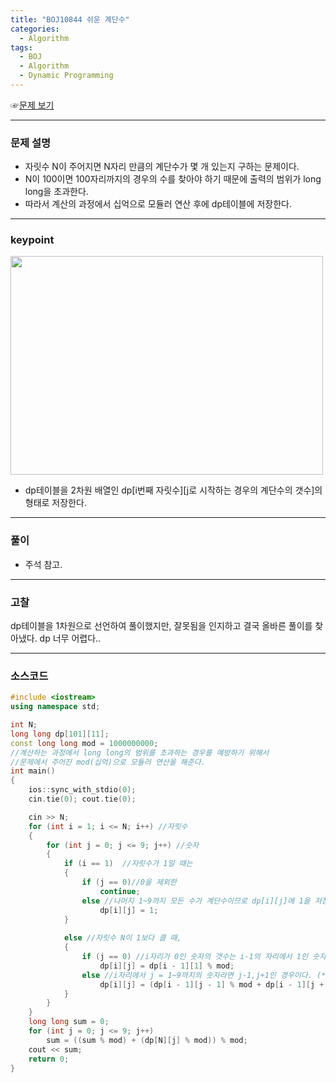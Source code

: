 ```yaml
---
title: "BOJ10844 쉬운 계단수"
categories:
  - Algorithm
tags:
  - BOJ
  - Algorithm
  - Dynamic Programming
---
```


☞[문제 보기](https://www.acmicpc.net/problem/10844) 
 
---

### 문제 설명
- 자릿수 N이 주어지면 N자리 만큼의 계단수가 몇 개 있는지 구하는 문제이다.
- N이 100이면 100자리까지의 경우의 수를 찾아야 하기 때문에 출력의 범위가 long long을 초과한다.
- 따라서 계산의 과정에서 십억으로 모듈러 연산 후에 dp테이블에 저장한다.


---


### keypoint
<img src="C:/Github/Blog/eotkd4791.github.io/assets/img/algorithm/BOJ10844" width="500" height="350"/>

- dp테이블을 2차원 배열인 dp[i번째 자릿수][j로 시작하는 경우의 계단수의 갯수]의 형태로 저장한다.

---

### 풀이
- 주석 참고.

---

### 고찰
dp테이블을 1차원으로 선언하여 풀이했지만, 잘못됨을 인지하고 결국 올바른 풀이를 찾아냈다. dp 너무 어렵다..

---


### 소스코드

```cpp
#include <iostream>
using namespace std;

int N;
long long dp[101][11];
const long long mod = 1000000000;
//계산하는 과정에서 long long의 범위를 초과하는 경우를 예방하기 위해서
//문제에서 주어진 mod(십억)으로 모듈러 연산을 해준다.
int main()
{
	ios::sync_with_stdio(0);
	cin.tie(0); cout.tie(0);

	cin >> N;
	for (int i = 1; i <= N; i++) //자릿수
	{
		for (int j = 0; j <= 9; j++) //숫자
		{
			if (i == 1)  //자릿수가 1일 때는 
			{
				if (j == 0)//0을 제외한
					continue;
				else //나머지 1~9까지 모든 수가 계단수이므로 dp[i][j]에 1을 저장한다.
					dp[i][j] = 1;
			}
				
			else //자릿수 N이 1보다 클 때,
			{
				if (j == 0) //i자리가 0인 숫자의 갯수는 i-1의 자리에서 1인 숫자의 갯수와 같으므로 
					dp[i][j] = dp[i - 1][1] % mod;
				else //i자리에서 j = 1~9까지의 숫자라면 j-1,j+1인 경우이다. (*Keypoint항목의  그림 참고*)
					dp[i][j] = (dp[i - 1][j - 1] % mod + dp[i - 1][j + 1] % mod) % mod;
			}
		}
	}
	long long sum = 0;
	for (int j = 0; j <= 9; j++)
		sum = ((sum % mod) + (dp[N][j] % mod)) % mod;
	cout << sum;
	return 0;
}
```